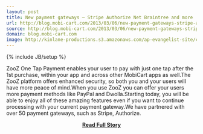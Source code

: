 ```yaml
---
layout: post
title: New payment gateways – Stripe Authorize Net Braintree and more
url: http://blog.mobi-cart.com/2013/03/06/new-payment-gateways-stripe-authorize-net-braintree-and-more/
source: http://blog.mobi-cart.com/2013/03/06/new-payment-gateways-stripe-authorize-net-braintree-and-more/
domain: blog.mobi-cart.com
image: http://kinlane-productions.s3.amazonaws.com/ap-evangelist-site/curated/screenshots/9352_api500_com.png
---
```

{% include JB/setup %}<p>ZooZ One Tap Payment enables your user to pay with just one tap after the 1st purchase, within your app and across other MobiCart apps as well.The ZooZ platform offers enhanced security, so both you and your users will have more peace of mind.When you use ZooZ you can offer your users more payment methods like PayPal and Dwolla.Starting today, you will be able to enjoy all of these amazing features even if you want to continue processing with your current payment gateway.We have partnered with over 50 payment gateways, such as Stripe, Authorize.</p>
<center><p><a href="http://blog.mobi-cart.com/2013/03/06/new-payment-gateways-stripe-authorize-net-braintree-and-more/" style='padding:25px; font-sze:18px; font-weight: bold;'>Read Full Story</a></p></center>
